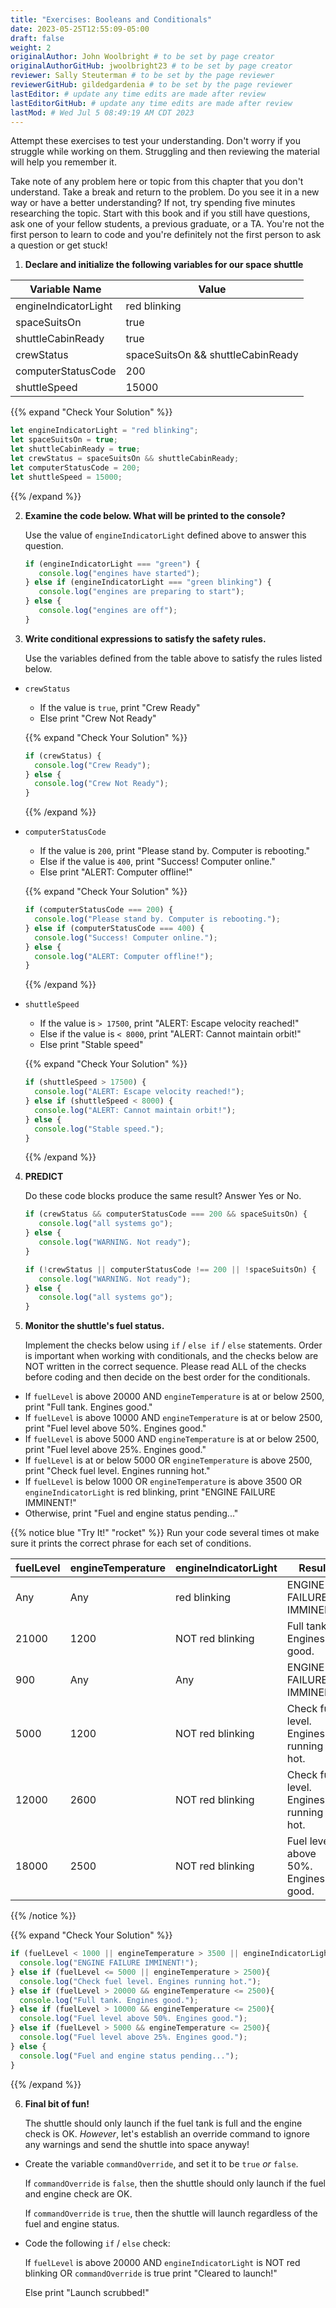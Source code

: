 ```yaml
---
title: "Exercises: Booleans and Conditionals"
date: 2023-05-25T12:55:09-05:00
draft: false
weight: 2
originalAuthor: John Woolbright # to be set by page creator
originalAuthorGitHub: jwoolbright23 # to be set by page creator
reviewer: Sally Steuterman # to be set by the page reviewer
reviewerGitHub: gildedgardenia # to be set by the page reviewer
lastEditor: # update any time edits are made after review
lastEditorGitHub: # update any time edits are made after review
lastMod: # Wed Jul 5 08:49:19 AM CDT 2023
---
```


Attempt these exercises to test your understanding. Don't worry if you struggle
while working on them. Struggling and then reviewing the material will help you
remember it.

Take note of any problem here or topic from this chapter that you don't understand. 
Take a break and return to the problem. Do you see it in a new way or have a better 
understanding? If not, try spending five minutes researching the topic. Start with this
book and if you still have questions, ask one of your fellow students, a previous graduate, or a TA. 
You're not the first person to learn to code and you're definitely not the first person
to ask a question or get stuck!

1. **Declare and initialize the following variables for our space shuttle**

| Variable Name       | Value       |
|---------------------|-------------|
| engineIndicatorLight| red blinking|
| spaceSuitsOn        | true        |
| shuttleCabinReady   | true        |
| crewStatus          | spaceSuitsOn && shuttleCabinReady|
| computerStatusCode  | 200         |
| shuttleSpeed        | 15000       |

{{% expand "Check Your Solution" %}}
```javascript
let engineIndicatorLight = "red blinking";
let spaceSuitsOn = true;
let shuttleCabinReady = true;
let crewStatus = spaceSuitsOn && shuttleCabinReady;
let computerStatusCode = 200;
let shuttleSpeed = 15000;
```
{{% /expand %}}

2. **Examine the code below. What will be printed to the console?**

   Use the value of `engineIndicatorLight` defined above to answer this question.

   ```javascript
   if (engineIndicatorLight === "green") {
      console.log("engines have started");
   } else if (engineIndicatorLight === "green blinking") {
      console.log("engines are preparing to start");
   } else {
      console.log("engines are off");
   }
   ```

3. **Write conditional expressions to satisfy the safety rules.** 

   Use the variables defined from the table above to satisfy the rules listed below.

-  `crewStatus`
   - If the value is `true`, print "Crew Ready"
   - Else print "Crew Not Ready"

   {{% expand "Check Your Solution" %}}
   ```javascript
   if (crewStatus) {
     console.log("Crew Ready");
   } else {
     console.log("Crew Not Ready");
   }
   ```
   {{% /expand %}}

- `computerStatusCode`
   - If the value is `200`, print "Please stand by. Computer is rebooting."
   - Else if the value is `400`, print "Success! Computer online."
   - Else print "ALERT: Computer offline!"

   {{% expand "Check Your Solution" %}}
   ```javascript
   if (computerStatusCode === 200) {
     console.log("Please stand by. Computer is rebooting.");
   } else if (computerStatusCode === 400) {
     console.log("Success! Computer online.");
   } else {
     console.log("ALERT: Computer offline!");
   }
   ```
   {{% /expand %}}

- `shuttleSpeed`
   - If the value is `> 17500`, print "ALERT: Escape velocity reached!"
   - Else if the value is `< 8000`, print "ALERT: Cannot maintain orbit!"
   - Else print "Stable speed"

   {{% expand "Check Your Solution" %}}
   ```javascript
   if (shuttleSpeed > 17500) {
     console.log("ALERT: Escape velocity reached!");
   } else if (shuttleSpeed < 8000) {
     console.log("ALERT: Cannot maintain orbit!");
   } else {
     console.log("Stable speed.");
   }
   ```
   {{% /expand %}}

4. **PREDICT**

   Do these code blocks produce the same result? Answer Yes or No.

   ```javascript
   if (crewStatus && computerStatusCode === 200 && spaceSuitsOn) {
      console.log("all systems go");
   } else {
      console.log("WARNING. Not ready");
   }
   ```

   ```javascript
   if (!crewStatus || computerStatusCode !== 200 || !spaceSuitsOn) {
      console.log("WARNING. Not ready");
   } else {
      console.log("all systems go");
   }
   ```

5. **Monitor the shuttle's fuel status.**

   Implement the checks below using `if` / `else if` / `else` statements. Order is important when working with conditionals, and the checks below are NOT written in the correct sequence. Please read ALL of the checks before coding and then decide on the best order for the conditionals.

- If `fuelLevel` is above 20000 AND `engineTemperature` is at or below 2500, print "Full tank. Engines good."
- If `fuelLevel` is above 10000 AND `engineTemperature` is at or below 2500, print "Fuel level above 50%. Engines good."
- If `fuelLevel` is above 5000 AND `engineTemperature` is at or below 2500, print "Fuel level above 25%. Engines good."
- If `fuelLevel` is at or below 5000 OR `engineTemperature` is above 2500, print "Check fuel level. Engines running hot."
- If `fuelLevel` is below 1000 OR `engineTemperature` is above 3500 OR `engineIndicatorLight` is red blinking, print "ENGINE FAILURE IMMINENT!"
- Otherwise, print "Fuel and engine status pending..."

{{% notice blue "Try It!" "rocket" %}}
Run your code several times ot make sure it prints the correct phrase for each set of conditions.

| **fuelLevel** | **engineTemperature** | **engineIndicatorLight** | **Result**                          |
|---------------|----------------------|--------------------------|-------------------------------------|
| Any           | Any                  | red blinking             | ENGINE FAILURE IMMINENT!            |
| 21000         | 1200                 | NOT red blinking         | Full tank. Engines good.            |
| 900           | Any                  | Any                      | ENGINE FAILURE IMMINENT!            |
| 5000          | 1200                 | NOT red blinking         | Check fuel level. Engines running hot. |
| 12000         | 2600                 | NOT red blinking         | Check fuel level. Engines running hot. |
| 18000         | 2500                 | NOT red blinking         | Fuel level above 50%. Engines good.  |
{{% /notice %}}

{{% expand "Check Your Solution" %}}
```javascript
if (fuelLevel < 1000 || engineTemperature > 3500 || engineIndicatorLight === "red blinking"){
  console.log("ENGINE FAILURE IMMINENT!");
} else if (fuelLevel <= 5000 || engineTemperature > 2500){
  console.log("Check fuel level. Engines running hot.");
} else if (fuelLevel > 20000 && engineTemperature <= 2500){
  console.log("Full tank. Engines good.");
} else if (fuelLevel > 10000 && engineTemperature <= 2500){
  console.log("Fuel level above 50%. Engines good.");
} else if (fuelLevel > 5000 && engineTemperature <= 2500){
  console.log("Fuel level above 25%. Engines good.");
} else {
  console.log("Fuel and engine status pending...");
}
```
{{% /expand %}}

6. **Final bit of fun!**

   The shuttle should only launch if the fuel tank is full and the engine check is OK. *However*, let's establish an override command to ignore any warnings and send the shuttle into space anyway!

- Create the variable `commandOverride`, and set it to be `true` *or*
   `false`.

   If `commandOverride` is `false`, then the shuttle should only launch
   if the fuel and engine check are OK.

   If `commandOverride` is `true`, then the shuttle will launch
   regardless of the fuel and engine status.

- Code the following `if` / `else` check:

   If `fuelLevel` is above 20000 AND `engineIndicatorLight` is NOT
   red blinking OR `commandOverride` is true print "Cleared to
   launch!"

   Else print "Launch scrubbed!"